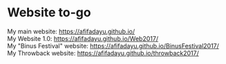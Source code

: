 # Website to-go

My main website: https://afifadayu.github.io/  
My Website 1.0: https://afifadayu.github.io/Web2017/  
My "Binus Festival" website: https://afifadayu.github.io/BinusFestival2017/  
My Throwback website: https://afifadayu.github.io/throwback2017/  